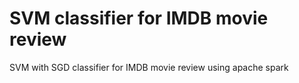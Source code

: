 SVM classifier for IMDB movie review
=====================================

SVM with SGD classifier for IMDB movie review using apache spark
